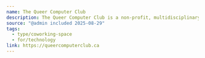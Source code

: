 ```yaml
---
name: The Queer Computer Club
description: The Queer Computer Club is a non-profit, multidisciplinary tech-artist collective in Toronto, Ontario
source: "@admin included 2025-08-29"
tags:
  - type/coworking-space
  - for/technology
link: https://queercomputerclub.ca
---
```

